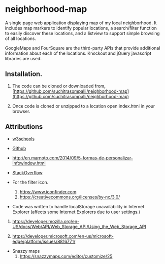 # neighborhood-map

A single page web application displaying map of my local neighborhood. It includes map markers to identify popular locations, a search/filter function to easily discover these locations, and a listview to support simple browsing of all locations.

GoogleMaps and FourSquare are the third-party APIs that provide additional information about each of the locations.
Knockout and jQuery javascript libraries are used.

## Installation.

1. The code can be cloned or downloaded from, [https://github.com/suchitrasompalli/neighborhood-map](https://github.com/suchitrasompalli/neighborhood-map)

2. Once code is cloned or unzipped to a location open index.html in your browser.

## Attributions

* [w3schools](https://www.w3schools.com)
* [Github](https://github.com/udacity/ud864/blob/master/Project_Code10DisplayingRoutesDirectionsService.html)

*    <http://en.marnoto.com/2014/09/5-formas-de-personalizar-infowindow.html>

* [StackOverflow](https://stackoverflow.com/)

* For the filter icon.
    1. <https://www.iconfinder.com>
    2. <https://creativecommons.org/licenses/by-nc/3.0/>


* Code was written to handle localStorage unavailability in Internet Explorer (affects some Internet Explorers due to user settings.)

 1. <https://developer.mozilla.org/en-US/docs/Web/API/Web_Storage_API/Using_the_Web_Storage_API>

 2. <https://developer.microsoft.com/en-us/microsoft-edge/platform/issues/8816771/>

* Snazzy maps
  1. <https://snazzymaps.com/editor/customize/25>
